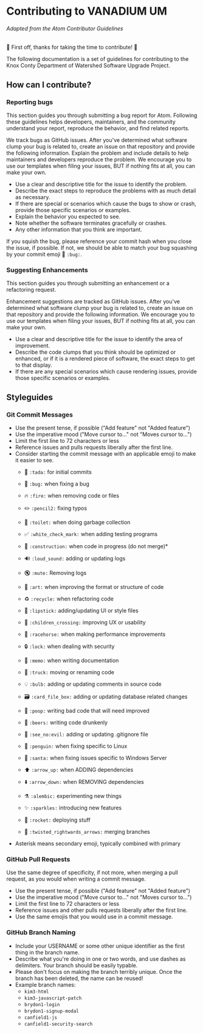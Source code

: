 # Contributing to VANADIUM UM

###### Adapted from the Atom Contributor Guidelines

:tada: First off, thanks for taking the time to contribute! :tada:

The following documentation is a set of guidelines for contributing to the Knox Conty Department of Watershed Software Upgrade Project.

## How can I contribute?

### Reporting bugs

This section guides you through submitting a bug report for Atom. Following these guidelines helps developers, maintainers, and the community understand your report, reproduce the behavior, and find related reports.

We track bugs as GitHub issues. After you've determined what software clump your bug is related to, create an issue on that repository and provide the following information. Explain the problem and include details to help maintainers and developers reproduce the problem. 
We encourage you to use our templates when filing your issues, BUT if nothing fits at all, you can make your own.

- Use a clear and descriptive title for the issue to identify the problem.
- Describe the exact steps to reproduce the problems with as much detail as necessary.
- If there are special or scenarios which cause the bugs to show or crash, provide those specific scenarios or examples.
- Explain the behavior you expected to see.
- Note whether the software terminates gracefully or crashes.
- Any other information that you think are important.

If you squish the bug, please reference your commit hash when you close the issue, if possible. If not, we should be able to match your bug squashing by your commit emoji :bug: `:bug:`.

### Suggesting Enhancements

This section guides you through submitting an enhancement or a refactoring request.

Enhancement suggestions are tracked as GitHub issues. After you've determined what software clump your bug is related to, create an issue on that repository and provide the following information.
We encourage you to use our templates when filing your issues, BUT if nothing fits at all, you can make your own.

- Use a clear and descriptive title for the issue to identify the area of improvement.
- Describe the code clumps that you think should be optimized or enhanced, or if it is a rendered piece of software, the exact steps to get to that display.
- If there are any special scenarios which cause rendering issues, provide those specific scenarios or examples.

## Styleguides

### Git Commit Messages

- Use the present tense, if possible ("Add feature" not "Added feature")
- Use the imperative mood ("Move cursor to..." not "Moves cursor to...")
- Limit the first line to 72 characters or less
- Reference issues and pulls requests liberally after the first line.
- Consider starting the commit message with an applicable emoji to make it easier to see.
  + :tada: `:tada:` for initial commits

  + :bug: `:bug:` when fixing a bug
  + :fire: `:fire:` when removing code or files
  + :pencil2: `:pencil2:` fixing typos
  + :toilet: `:toilet:` when doing garbage collection
  + :white_check_mark: `:white_check_mark:` when adding testing programs
  + :construction: `:construction:` when code in progress (do not merge)*
  + :loud_sound: `:loud_sound:` adding or updating logs
  + :mute: `:mute:` Removing logs

  + :art: `:art:` when improving the format or structure of code
  + :recycle: `:recycle:` when refactoring code
  + :lipstick: `:lipstick:` adding/updating UI or style files
  + :children_crossing: `:children_crossing:` improving UX or usability
  
  + :racehorse: `:racehorse:` when making performance improvements
  + :lock: `:lock:` when dealing with security
  + :memo: `:memo:` when writing documentation
  + :truck: `:truck:` moving or renaming code
  + :bulb: `:bulb:` adding or updating comments in source code
  + :card_file_box: `:card_file_box:` adding or updating database related changes
  
  + :poop: `:poop:` writing bad code that will need improved
  + :beers: `:beers:` writing code drunkenly
  
  + :see_no_evil: `:see_no:evil:` adding or updating .gitignore file
  + :penguin: `:penguin:` when fixing specific to Linux
  + :santa: `:santa:` when fixing issues specific to Windows Server
  + :arrow_up: `:arrow_up:` when ADDING dependencies
  + :arrow_down: `:arrow_down:` when REMOVING dependencies
  
  + :alembic: `:alembic:` experimenting new things
  + :sparkles: `:sparkles:` introducing new features
  + :rocket: `:rocket:` deploying stuff
  + :twisted_rightwards_arrows: `:twisted_rightwards_arrows:` merging branches
  
* Asterisk means secondary emoji, typically combined with primary

### GitHub Pull Requests

Use the same degree of specificity, if not more, when merging a pull request, as you would when writing a commit message.
- Use the present tense, if possible ("Add feature" not "Added feature")
- Use the imperative mood ("Move cursor to..." not "Moves cursor to...")
- Limit the first line to 72 characters or less
- Reference issues and other pulls requests liberally after the first line.
- Use the same emojis that you would use in a commit message.

### GitHub Branch Naming

- Include your USERNAME or some other unique identifier as the first thing in the branch name.
- Describe what you're doing in one or two words, and use dashes as delimiters. Your branch should be easily typable.
- Please don't focus on making the branch terribly unique. Once the branch has been deleted, the name can be reused!
- Example branch names:
  + `kim3-html`
  + `kim3-javascript-patch`
  + `brydon1-login`
  + `brydon1-signup-modal`
  + `canfield1-js`
  + `canfield1-security-search`
